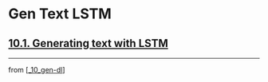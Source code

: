 # Gen Text LSTM

## [**10.1.** Generating text with LSTM]()

---
from [[_10_gen-dl]]

[//begin]: # "Autogenerated link references for markdown compatibility"
[_10_gen-dl]: ../_10_gen-dl.md "Generative DL"
[//end]: # "Autogenerated link references"